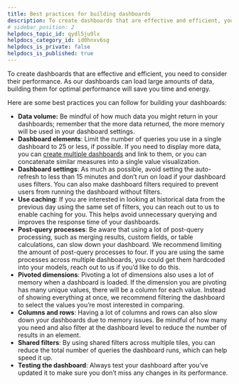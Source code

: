 ```yaml
---
title: Best practices for building dashboards
description: To create dashboards that are effective and efficient, you need to consider their performance. As our dashboards can load large amounts of data, building them for optimal performance will save you ti…
# sidebar_position: 2
helpdocs_topic_id: qydl5ju9lx
helpdocs_category_id: id0hnxv6sg
helpdocs_is_private: false
helpdocs_is_published: true
---
```


To create dashboards that are effective and efficient, you need to consider their performance. As our dashboards can load large amounts of data, building them for optimal performance will save you time and energy. 

Here are some best practices you can follow for building your dashboards:

* **Data volume:** Be mindful of how much data you might return in your dashboards; remember that the more data returned, the more memory will be used in your dashboard settings.
* **Dashboard elements**: Limit the number of queries you use in a single dashboard to 25 or less, if possible. If you need to display more data, you can [create multiple dashboards](create-dashboards.md) and link to them, or you can concatenate similar measures into a single value visualization.
* **Dashboard settings**: As much as possible, avoid setting the auto-refresh to less than 15 minutes and don’t run on load if your dashboard uses filters. You can also make dashboard filters required to prevent users from running the dashboard without filters.
* **Use caching**: If you are interested in looking at historical data from the previous day using the same set of filters, you can reach out to us to enable caching for you. This helps avoid unnecessary querying and improves the response time of your dashboards.
* **Post-query processes**: Be aware that using a lot of post-query processing, such as merging results, custom fields, or table calculations, can slow down your dashboard. We recommend limiting the amount of post-query processes to four. If you are using the same processes across multiple dashboards, you could get them hardcoded into your models, reach out to us if you’d like to do this.
* **Pivoted dimensions**: Pivoting a lot of dimensions also uses a lot of memory when a dashboard is loaded. If the dimension you are pivoting has many unique values, there will be a column for each value. Instead of showing everything at once, we recommend filtering the dashboard to select the values you’re most interested in comparing.
* **Columns and rows**: Having a lot of columns and rows can also slow down your dashboards due to memory issues. Be mindful of how many you need and also filter at the dashboard level to reduce the number of results in an element.
* **Shared filters**: By using shared filters across multiple tiles, you can reduce the total number of queries the dashboard runs, which can help speed it up.
* **Testing the dashboard**: Always test your dashboard after you’ve updated it to make sure you don’t miss any changes in its performance.

